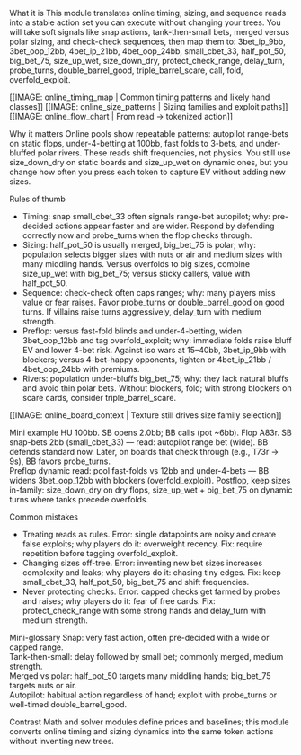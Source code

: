 What it is
This module translates online timing, sizing, and sequence reads into a stable action set you can execute without changing your trees. You will take soft signals like snap actions, tank-then-small bets, merged versus polar sizing, and check-check sequences, then map them to: 3bet_ip_9bb, 3bet_oop_12bb, 4bet_ip_21bb, 4bet_oop_24bb, small_cbet_33, half_pot_50, big_bet_75, size_up_wet, size_down_dry, protect_check_range, delay_turn, probe_turns, double_barrel_good, triple_barrel_scare, call, fold, overfold_exploit.

[[IMAGE: online_timing_map | Common timing patterns and likely hand classes]]
[[IMAGE: online_size_patterns | Sizing families and exploit paths]]
[[IMAGE: online_flow_chart | From read -> tokenized action]]

Why it matters
Online pools show repeatable patterns: autopilot range-bets on static flops, under-4-betting at 100bb, fast folds to 3-bets, and under-bluffed polar rivers. These reads shift frequencies, not physics. You still use size_down_dry on static boards and size_up_wet on dynamic ones, but you change how often you press each token to capture EV without adding new sizes.

Rules of thumb
- Timing: snap small_cbet_33 often signals range-bet autopilot; why: pre-decided actions appear faster and are wider. Respond by defending correctly now and probe_turns when the flop checks through.
- Sizing: half_pot_50 is usually merged, big_bet_75 is polar; why: population selects bigger sizes with nuts or air and medium sizes with many middling hands. Versus overfolds to big sizes, combine size_up_wet with big_bet_75; versus sticky callers, value with half_pot_50.
- Sequence: check-check often caps ranges; why: many players miss value or fear raises. Favor probe_turns or double_barrel_good on good turns. If villains raise turns aggressively, delay_turn with medium strength.
- Preflop: versus fast-fold blinds and under-4-betting, widen 3bet_oop_12bb and tag overfold_exploit; why: immediate folds raise bluff EV and lower 4-bet risk. Against iso wars at 15–40bb, 3bet_ip_9bb with blockers; versus 4-bet-happy opponents, tighten or 4bet_ip_21bb / 4bet_oop_24bb with premiums.
- Rivers: population under-bluffs big_bet_75; why: they lack natural bluffs and avoid thin polar bets. Without blockers, fold; with strong blockers on scare cards, consider triple_barrel_scare.

[[IMAGE: online_board_context | Texture still drives size family selection]]

Mini example
HU 100bb. SB opens 2.0bb; BB calls (pot ~6bb). Flop A83r. SB snap-bets 2bb (small_cbet_33) — read: autopilot range bet (wide). BB defends standard now. Later, on boards that check through (e.g., T73r → 9s), BB favors probe_turns.  
Preflop dynamic read: pool fast-folds vs 12bb and under-4-bets — BB widens 3bet_oop_12bb with blockers (overfold_exploit). Postflop, keep sizes in-family: size_down_dry on dry flops, size_up_wet + big_bet_75 on dynamic turns where tanks precede overfolds.

Common mistakes
- Treating reads as rules. Error: single datapoints are noisy and create false exploits; why players do it: overweight recency. Fix: require repetition before tagging overfold_exploit.
- Changing sizes off-tree. Error: inventing new bet sizes increases complexity and leaks; why players do it: chasing tiny edges. Fix: keep small_cbet_33, half_pot_50, big_bet_75 and shift frequencies.
- Never protecting checks. Error: capped checks get farmed by probes and raises; why players do it: fear of free cards. Fix: protect_check_range with some strong hands and delay_turn with medium strength.

Mini-glossary
Snap: very fast action, often pre-decided with a wide or capped range.  
Tank-then-small: delay followed by small bet; commonly merged, medium strength.  
Merged vs polar: half_pot_50 targets many middling hands; big_bet_75 targets nuts or air.  
Autopilot: habitual action regardless of hand; exploit with probe_turns or well-timed double_barrel_good.

Contrast
Math and solver modules define prices and baselines; this module converts online timing and sizing dynamics into the same token actions without inventing new trees.
